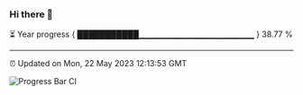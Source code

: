 ### Hi there 👋

⏳ Year progress { ███████████▁▁▁▁▁▁▁▁▁▁▁▁▁▁▁▁▁▁▁ } 38.77 %

---

⏰ Updated on Mon, 22 May 2023 12:13:53 GMT

![Progress Bar CI](https://github.com/Shyam-Makwana/GitHub-Actions-Demo/workflows/Progress%20Bar%20CI/badge.svg)

